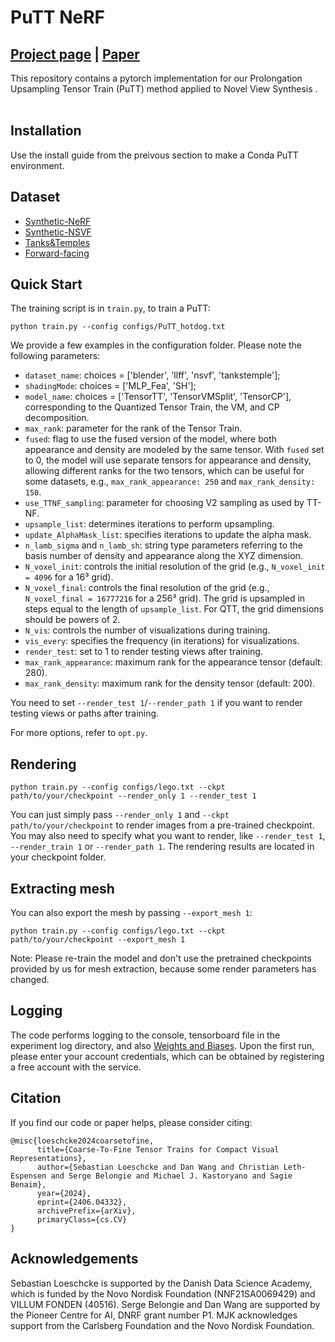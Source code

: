 # PuTT NeRF
## [Project page](https://sebulo.github.io/PuTT_website/) |  [Paper](https://arxiv.org/abs/2406.04332)

This repository contains a pytorch implementation for our Prolongation Upsampling Tensor Train (PuTT) method applied to Novel View Synthesis .<br><br>
## Installation
Use the install guide from the preivous section to make a Conda PuTT environment. 

## Dataset
* [Synthetic-NeRF](https://drive.google.com/drive/folders/128yBriW1IG_3NJ5Rp7APSTZsJqdJdfc1) 
* [Synthetic-NSVF](https://dl.fbaipublicfiles.com/nsvf/dataset/Synthetic_NSVF.zip)
* [Tanks&Temples](https://dl.fbaipublicfiles.com/nsvf/dataset/TanksAndTemple.zip)
* [Forward-facing](https://drive.google.com/drive/folders/128yBriW1IG_3NJ5Rp7APSTZsJqdJdfc1)



## Quick Start
The training script is in `train.py`, to train a PuTT:

```
python train.py --config configs/PuTT_hotdog.txt
```


We provide a few examples in the configuration folder. Please note the following parameters:

- `dataset_name`: choices = ['blender', 'llff', 'nsvf', 'tankstemple'];
- `shadingMode`: choices = ['MLP_Fea', 'SH'];
- `model_name`: choices = ['TensorTT', 'TensorVMSplit', 'TensorCP'], corresponding to the Quantized Tensor Train, the VM, and CP decomposition.
- `max_rank`: parameter for the rank of the Tensor Train.
- `fused`: flag to use the fused version of the model, where both appearance and density are modeled by the same tensor. With `fused` set to 0, the model will use separate tensors for appearance and density, allowing different ranks for the two tensors, which can be useful for some datasets, e.g., `max_rank_appearance: 250` and `max_rank_density: 150`.
- `use_TTNF_sampling`: parameter for choosing V2 sampling as used by TT-NF.
- `upsample_list`: determines iterations to perform upsampling.
- `update_AlphaMask_list`: specifies iterations to update the alpha mask.
- `n_lamb_sigma` and `n_lamb_sh`: string type parameters referring to the basis number of density and appearance along the XYZ dimension.
- `N_voxel_init`: controls the initial resolution of the grid (e.g., `N_voxel_init = 4096` for a 16³ grid).
- `N_voxel_final`: controls the final resolution of the grid (e.g., `N_voxel_final = 16777216` for a 256³ grid). The grid is upsampled in steps equal to the length of `upsample_list`. For QTT, the grid dimensions should be powers of 2.
- `N_vis`: controls the number of visualizations during training.
- `vis_every`: specifies the frequency (in iterations) for visualizations.
- `render_test`: set to 1 to render testing views after training.
- `max_rank_appearance`: maximum rank for the appearance tensor (default: 280).
- `max_rank_density`: maximum rank for the density tensor (default: 200).

You need to set `--render_test 1`/`--render_path 1` if you want to render testing views or paths after training. 

For more options, refer to `opt.py`. 


## Rendering

```
python train.py --config configs/lego.txt --ckpt path/to/your/checkpoint --render_only 1 --render_test 1 
```

You can just simply pass `--render_only 1` and `--ckpt path/to/your/checkpoint` to render images from a pre-trained
checkpoint. You may also need to specify what you want to render, like `--render_test 1`, `--render_train 1` or `--render_path 1`.
The rendering results are located in your checkpoint folder. 

## Extracting mesh
You can also export the mesh by passing `--export_mesh 1`:
```
python train.py --config configs/lego.txt --ckpt path/to/your/checkpoint --export_mesh 1
```
Note: Please re-train the model and don't use the pretrained checkpoints provided by us for mesh extraction, 
because some render parameters has changed.


## Logging
The code performs logging to the console, tensorboard file in the experiment log directory, and also [Weights and Biases](https://www.wandb.com). Upon the first run, please enter your account credentials, which can be obtained by registering a free account with the service.



## Citation
If you find our code or paper helps, please consider citing:
```
@misc{loeschcke2024coarsetofine,
      title={Coarse-To-Fine Tensor Trains for Compact Visual Representations}, 
      author={Sebastian Loeschcke and Dan Wang and Christian Leth-Espensen and Serge Belongie and Michael J. Kastoryano and Sagie Benaim},
      year={2024},
      eprint={2406.04332},
      archivePrefix={arXiv},
      primaryClass={cs.CV}
}
```

## Acknowledgements
Sebastian Loeschcke is supported by the Danish Data Science Academy, which is funded by the Novo Nordisk Foundation (NNF21SA0069429) and VILLUM FONDEN (40516). Serge Belongie and Dan Wang are supported by the Pioneer Centre for AI, DNRF grant number P1. MJK acknowledges support from the Carlsberg Foundation and the Novo Nordisk Foundation.

